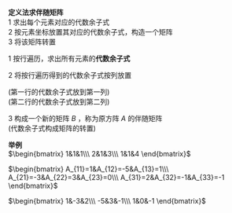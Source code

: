 **定义法求伴随矩阵**    
1 求出每个元素对应的代数余子式    
2 按元素坐标放置其对应的代数余子式，构造一个矩阵    
3 将该矩阵转置    
    
1 按行遍历，求出所有元素的**代数余子式**    
    
2 将按行遍历得到的代数余子式按列放置    
    
(第一行的代数余子式放到第一列)    
(第二行的代数余子式放到第二列)    
    
3 构成一个新的矩阵 $B$ ，称为原方阵 $A$ 的伴随矩阵    
(代数余子式构成矩阵的转置)    
    
**举例**    
 $\begin{bmatrix}    
1&1&1\\\ 2&1&3\\\ 1&1&4    
\end{bmatrix}$     
    
 $\begin{bmatrix}    
A_{11}=1&A_{12}=-5&A_{13}=1\\\     
A_{21}=-3&A_{22}=3&A_{23}=0\\\     
A_{31}=2&A_{32}=-1&A_{33}=-1    
\end{bmatrix}$     
    
 $\begin{bmatrix}    
1&-3&2\\\     
-5&3&-1\\\     
1&0&-1    
\end{bmatrix}$     

